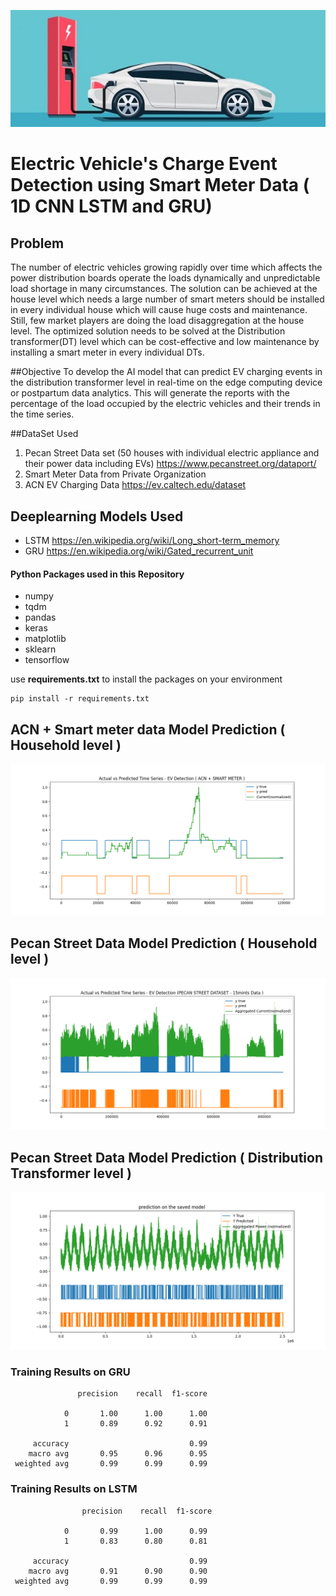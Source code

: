 ![alt text](logo.gif)

# Electric Vehicle's Charge Event Detection using Smart Meter Data ( 1D CNN LSTM and GRU)

## Problem  

The number of electric vehicles growing rapidly over time which affects the power distribution boards operate the loads dynamically and unpredictable load shortage in many circumstances.
The solution can be achieved at the house level which needs a large number of smart meters should be installed in every individual house which will cause huge costs and maintenance. Still, few market players are doing the load disaggregation at the house level. 
The optimized solution needs to be solved at the Distribution transformer(DT) level which can be cost-effective and low maintenance by installing a smart meter in every individual DTs.

##Objective
To develop the AI model that can predict EV charging events in the distribution transformer level in real-time on the edge computing device or postpartum data analytics. This will generate the reports with the percentage of the load occupied by the electric vehicles and their trends in the time series. 

##DataSet Used
1. Pecan Street Data set (50 houses with individual electric appliance and their power data including EVs) 
https://www.pecanstreet.org/dataport/
2. Smart Meter Data from Private Organization   
3. ACN EV Charging Data https://ev.caltech.edu/dataset

## Deeplearning Models Used
- LSTM https://en.wikipedia.org/wiki/Long_short-term_memory
- GRU https://en.wikipedia.org/wiki/Gated_recurrent_unit

#### Python Packages used in this Repository
- numpy 
- tqdm
- pandas
- keras
- matplotlib
- sklearn
- tensorflow


use **requirements.txt** to install the packages on your environment
```buildoutcfg
pip install -r requirements.txt
```



## ACN + Smart meter data Model Prediction  ( Household level )
![alt text](1D_CNN\CNN_on_ACN+Smart_meter_data\final_out.png)

## Pecan Street Data Model Prediction ( Household level )
![alt text](1D_CNN\CNN_on_PecanStreet_data\EV_Detection_PECAN_STREET_DATASET_15mints_Data.png)

## Pecan Street Data Model Prediction ( Distribution Transformer level )
![alt text](Pecan_street_Model_Iteration\Results\50_combined_with_GRU_idivudal_house_model\result.png)

### Training Results on GRU
```buildoutcfg
               precision    recall  f1-score 

            0       1.00      1.00      1.00  
            1       0.89      0.92      0.91   

     accuracy                           0.99   
    macro avg       0.95      0.96      0.95   
 weighted avg       0.99      0.99      0.99  
```

### Training Results on LSTM
```buildoutcfg
                precision    recall  f1-score 

            0       0.99      1.00      0.99   
            1       0.83      0.80      0.81   

     accuracy                           0.99  
    macro avg       0.91      0.90      0.90  
 weighted avg       0.99      0.99      0.99   
```